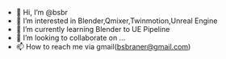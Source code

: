 - 👋 Hi, I’m @bsbr
- 👀 I’m interested in Blender,Qmixer,Twinmotion,Unreal Engine
- 🌱 I’m currently learning Blender to UE Pipeline
- 💞️ I’m looking to collaborate on ...
- 📫 How to reach me via gmail(bsbraner@gmail.com)

<!---
bsbr/bsbr is a ✨ special ✨ repository because its `README.md` (this file) appears on your GitHub profile.
You can click the Preview link to take a look at your changes.
--->
